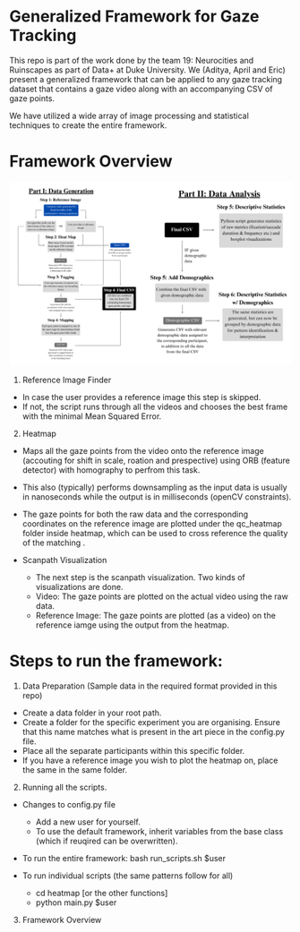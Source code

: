 # Generalized Framework for Gaze Tracking
This repo is part of the work done by the team 19: Neurocities and Ruinscapes as part of Data+ at Duke University. We (Aditya, April and Eric) present a generalized framework that can be applied to any gaze tracking dataset that contains a gaze video along with an accompanying CSV of gaze points. 

We have utilized a wide array of image processing and statistical techniques to create the entire framework. 

# Framework Overview
![Alt text](Flowchart.jpg "Title")

1. Reference Image Finder
- In case the user provides a reference image this step is skipped. 
- If not, the script runs through all the videos and chooses the best frame with the minimal Mean Squared Error. 

2. Heatmap
- Maps all the gaze points from the video onto the reference image (accouting for shift in scale, roation and prespective) using ORB (feature detector) with homography to perfrom this task. 
- This also (typically) performs downsampling as the input data is usually in nanoseconds while the output is in milliseconds (openCV constraints). 
- The gaze points for both the raw data and the corresponding coordinates on the reference image are plotted under the qc_heatmap folder inside heatmap, which can be used to cross reference the quality of the matching .

- Scanpath Visualization
    - The next step is the scanpath visualization. Two kinds of visualizations are done. 
    -   Video: The gaze points are plotted on the actual video using the raw data. 
    -   Reference Image: The gaze points are plotted (as a video) on the reference iamge using the output from the heatmap. 


# Steps to run the framework: 

1. Data Preparation (Sample data in the required format provided in this repo)
- Create a data folder in your root path. 
- Create a folder for the specific experiment you are organising. Ensure that this name matches what is present in the art piece in the config.py file. 
- Place all the separate participants within this specific folder. 
- If you have a reference image you wish to plot the heatmap on, place the same in the same folder. 

2. Running all the scripts. 
- Changes to config.py file 
    - Add a new user for yourself. 
    - To use the default framework, inherit variables from the base class (which if reuqired can be overwritten). 

- To run the entire framework: bash run_scripts.sh $user
- To run individual scripts (the same patterns follow for all)
    - cd heatmap [or the other functions]
    - python main.py $user

3. Framework Overview

